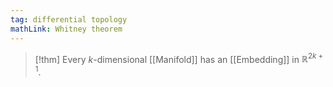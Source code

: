 ```yaml
---
tag: differential topology
mathLink: Whitney theorem
---
```

>[!thm]
>Every $k$-dimensional [[Manifold]] has an [[Embedding]] in $\mathbb{R}^{2k+1}$.

